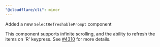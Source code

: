 ```yaml
---
"@cloudflare/cli": minor
---
```


Added a new `SelectRefreshablePrompt` component

This component supports infinite scrolling, and the ability to refresh the items on 'R' keypress. See [#4310](https://github.com/cloudflare/workers-sdk/pull/4310) for more details.
